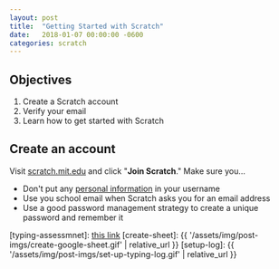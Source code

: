 ```yaml
---
layout: post
title:  "Getting Started with Scratch"
date:   2018-01-07 00:00:00 -0600
categories: scratch
---
```


## Objectives
1. Create a Scratch account
2. Verify your email
3. Learn how to get started with Scratch


## Create an account
Visit [scratch.mit.edu]('https://scratch.mit.edu') and click "**Join Scratch**." Make sure you...

* Don't put any [personal information]('http://planetnutshell.com/portfolio/what-is-personal-information-grades-4-6/') in your username
* Use you school email when Scratch asks you for an email address
* Use a good password management strategy to create a unique password and remember it

[typing-assessmnet]: <a target="_blank" href="{{ '/vtype?e=tech-0' | relative_url }}">this link</a>
[create-sheet]: {{ '/assets/img/post-imgs/create-google-sheet.gif' | relative_url }}
[setup-log]: {{ '/assets/img/post-imgs/set-up-typing-log.gif' | relative_url }}
